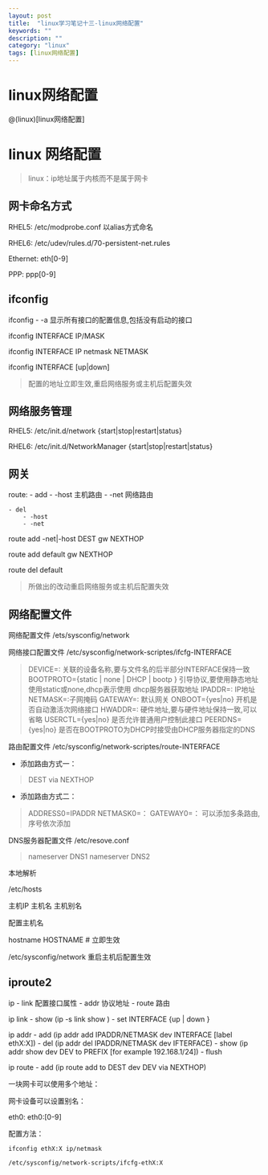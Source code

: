 ```yaml
---
layout: post
title:  "linux学习笔记十三-linux网络配置"
keywords: ""
description: ""
category: "linux" 
tags: [linux网络配置]
---
```


# linux网络配置

@(linux)[linux网络配置]

<!-- more -->

# linux 网络配置

> linux：ip地址属于内核而不是属于网卡

## 网卡命名方式

RHEL5: /etc/modprobe.conf 以alias方式命名

RHEL6: /etc/udev/rules.d/70-persistent-net.rules 

Ethernet: eth[0-9]

PPP: ppp[0-9]

## ifconfig 
	
ifconfig
	- -a 显示所有接口的配置信息,包括没有启动的接口

ifconfig INTERFACE IP/MASK 

ifconfig INTERFACE IP netmask NETMASK 

ifconfig INTERFACE [up|down]

> 配置的地址立即生效,重启网络服务或主机后配置失效

## 网络服务管理

RHEL5: /etc/init.d/network {start|stop|restart|status}

RHEL6: /etc/init.d/NetworkManager {start|stop|restart|status}

## 网关

route: 
	- add 
		- -host 主机路由
		- -net  网络路由

	- del 
		- -host
		- -net 

route add -net|-host DEST gw NEXTHOP

route add default gw NEXTHOP 

route del default 

> 所做出的改动重启网络服务或主机后配置失效

## 网络配置文件

网络配置文件 /ets/sysconfig/network 

网络接口配置文件 /etc/sysconfig/network-scriptes/ifcfg-INTERFACE

> DEVICE=: 关联的设备名称,要与文件名的后半部分INTERFACE保持一致
BOOTPROTO={static | none | DHCP | bootp } 引导协议,要使用静态地址使用static或none,dhcp表示使用
dhcp服务器获取地址
IPADDR=: IP地址
NETMASK=:子网掩码
GATEWAY=: 默认网关
ONBOOT={yes|no} 开机是否自动激活次网络接口
HWADDR=: 硬件地址,要与硬件地址保持一致,可以省略
USERCTL={yes|no} 是否允许普通用户控制此接口
PEERDNS={yes|no} 是否在BOOTPROTO为DHCP时接受由DHCP服务器指定的DNS

路由配置文件 /etc/sysconfig/network-scriptes/route-INTERFACE

- 添加路由方式一：

> DEST	via		NEXTHOP 

- 添加路由方式二：

> ADDRESS0=IPADDR
NETMASK0=：
GATEWAY0=：
可以添加多条路由,序号依次添加

DNS服务器配置文件 /etc/resove.conf 

>nameserver DNS1
nameserver DNS2

本地解析

/etc/hosts

主机IP 主机名 主机别名 

配置主机名

hostname HOSTNAME # 立即生效

/etc/sysconfig/network 重启主机后配置生效

## iproute2

ip 
	- link 配置接口属性
	- addr 协议地址
	- route 路由 

ip link 
	- show (ip -s link show )
	- set INTERFACE {up | down }

ip addr 
	- add (ip addr add IPADDR/NETMASK dev INTERFACE [label ethX:X])
	- del (ip addr del IPADDR/NETMASK dev IFTERFACE)
	- show (ip addr show dev DEV to PREFIX [for example 192.168.1/24])
	- flush 

ip route 
	- add (ip route add to DEST dev DEV via NEXTHOP)

一块网卡可以使用多个地址：

网卡设备可以设置别名：

eth0: eth0:[0-9]

配置方法：

	ifconfig ethX:X ip/netmask 

	/etc/sysconfig/network-scripts/ifcfg-ethX:X
